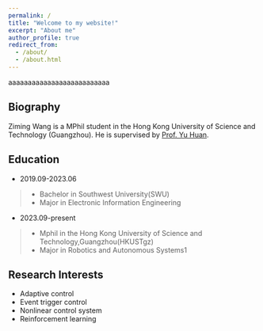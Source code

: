 ```yaml
---
permalink: /
title: "Welcome to my website!"
excerpt: "About me"
author_profile: true
redirect_from: 
  - /about/
  - /about.html
---
```


aaaaaaaaaaaaaaaaaaaaaaaaaa

Biography
------
Ziming Wang is a MPhil student in the Hong Kong University of Science and Technology (Guangzhou). He is supervised by [Prof. Yu Huan](https://yuhuanlab.com/).

Education
------
- 2019.09-2023.06  
>- Bachelor in Southwest University(SWU)   
>- Major in Electronic Information Engineering  
- 2023.09-present  
>- Mphil in the Hong Kong University of Science and Technology,Guangzhou(HKUSTgz)
>- Major in Robotics and Autonomous Systems1

Research Interests
------
- Adaptive control
- Event trigger control
- Nonlinear control system
- Reinforcement learning


